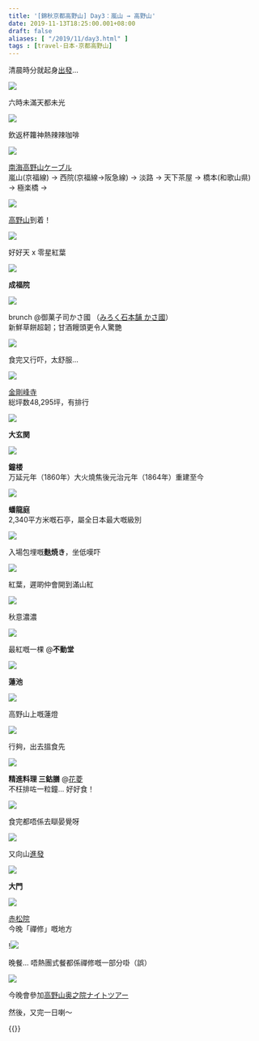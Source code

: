 ```yaml
---
title: '[錦秋京都高野山] Day3：嵐山 → 高野山'
date: 2019-11-13T18:25:00.001+08:00
draft: false
aliases: [ "/2019/11/day3.html" ]
tags : [travel-日本-京都高野山]
---
```


清晨時分就起身[出發](https://hidie.net/kyotokoyasan3a/)...  

![](/images/kyotokoyasan3a1.jpg)

六時未滿天都未光  

![](/images/kyotokoyasan3a2.jpg)

飲返杯籮神熱辣辣咖啡  

![](/images/kyotokoyasan3b.jpg)

[南海高野山ケーブル](https://hidie.net/kyotokoyasan3b/)  
嵐山(京福線) → 西院(京福線→阪急線) → 淡路 → 天下茶屋 → 橋本(和歌山県) → 極楽橋 →  

![](/images/kyotokoyasan3c1.jpg)

[高野山](https://hidie.net/kyotokoyasan3c/)到着！  

![](/images/kyotokoyasan3c.jpg)

好好天 x 零星紅葉  

![](/images/kyotokoyasan3c3.jpg)

**成福院**  

![](/images/kyotokoyasan3d.jpg)

brunch @御菓子司かさ國 （[みろく石本舗 かさ國](https://hidie.net/kyotokoyasan3d/)）   
新鮮草餅超韌；甘酒饅頭更令人驚艷  

![](/images/kyotokoyasan3e1.jpg)

食完又行吓，太舒服...  

![](/images/kyotokoyasan3e2.jpg)

[金剛峰寺](https://hidie.net/kyotokoyasan3e/)  
総坪数48,295坪，有排行  

![](/images/kyotokoyasan3e4.jpg)

**大玄関**  

![](/images/kyotokoyasan3e5.jpg)

**鐘楼**  
万延元年（1860年）大火燒焦後元治元年（1864年）重建至今  

![](/images/kyotokoyasan3e12.jpg)

**蟠龍庭**  
2,340平方米嘅石亭，屬全日本最大嘅級別  

![](/images/kyotokoyasan3e11.jpg)

入場包埋嘅**麩焼き**，坐低嘆吓  

![](/images/kyotokoyasan3e.jpg)

紅葉，遲啲仲會開到滿山紅  

![](/images/kyotokoyasan3e19.jpg)

秋意濃濃  

![](/images/kyotokoyasan3e20.jpg)

最紅嘅一棵 @**不動堂**  

![](/images/kyotokoyasan3e24.jpg)

**蓮池**  

![](/images/kyotokoyasan3e29.jpg)

高野山上嘅蓮燈  

![](/images/kyotokoyasan3e32.jpg)

行夠，出去搵食先  

![](/images/kyotokoyasan3f.jpg)

**精進料理 三鈷膳** @[花菱](https://hidie.net/kyotokoyasan3f/)  
不枉排咗一粒鐘... 好好食！  

![](/images/kyotokoyasan3g1.jpg)

食完都唔係去瞓晏覺呀  

![](/images/kyotokoyasan3g2.jpg)

又向山[進發](https://hidie.net/kyotokoyasan3g/)  

![](/images/kyotokoyasan3g4.jpg)

**大門**  

![](/images/kyotokoyasan3h1.jpg)

[赤松院](https://hidie.net/kyotokoyasan3h/)  
今晚「禪修」嘅地方  

!![](/images/kyotokoyasan3h2.jpg)

晚餐... 唔熱團式餐都係禪修嘅一部分啩（誤）  

![](/images/kyotokoyasan3i.jpg)

今晚會參加[高野山奥之院ナイトツアー](https://hidie.net/kyotokoyasan3i/)  
 
  
  
然後，又完一日喇～  
  
  
{{<kyotokoyasan>}}  
